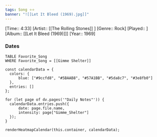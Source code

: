 ```yaml
---
tags: Song ⭐⭐ 
banner: "![[Let It Bleed (1969).jpg]]"
---
```

[Time:: 4:33]
[Artist:: [[The Rolling Stones]] ]
[Genre:: Rock]
[Played:: ]
[Album:: [[Let It Bleed (1969)]]]
[Year:: 1969]
### Dates
````dataview
TABLE Favorite_Song
WHERE Favorite_Song = [[Gimme Shelter]]
````
  ```dataviewjs
const calendarData = { 
	colors: { 
		blue: ["#9ccfd8", "#5BAAB8", "#57A1BB", "#5da8c7", "#3e8fb0"] 
	}, 
	entries: [] 
}; 

for (let page of dv.pages('"Daily Notes"')) { 
	calendarData.entries.push({ 
		date: page.file.name, 
		intensity: page["Gimme_Shelter"]
	}); 
} 

renderHeatmapCalendar(this.container, calendarData);
```
